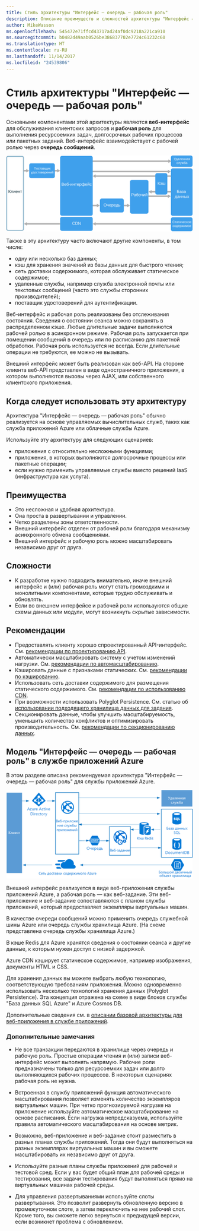 ```yaml
---
title: Стиль архитектуры "Интерфейс — очередь — рабочая роль"
description: Описание преимуществ и сложностей архитектуры "Интерфейс — очередь — рабочая роль" в Azure, а также рекомендации по ее разработке
author: MikeWasson
ms.openlocfilehash: 545472e71ffcd43717ad24af0dc9218a221ca910
ms.sourcegitcommit: b0482d49aab0526be386837702e7724c61232c60
ms.translationtype: HT
ms.contentlocale: ru-RU
ms.lasthandoff: 11/14/2017
ms.locfileid: "24539806"
---
```

# <a name="web-queue-worker-architecture-style"></a>Стиль архитектуры "Интерфейс — очередь — рабочая роль"

Основными компонентами этой архитектуры являются **веб-интерфейс** для обслуживания клиентских запросов и **рабочая роль** для выполнения ресурсоемких задач, долгосрочных рабочих процессов или пакетных заданий.  Веб-интерфейс взаимодействует с рабочей ролью через **очередь сообщений**.  

![](./images/web-queue-worker-logical.svg)

Также в эту архитектуру часто включают другие компоненты, в том числе:

- одну или несколько баз данных; 
- кэш для хранения значений из базы данных для быстрого чтения;
- сеть доставки содержимого, которая обслуживает статическое содержимое;
- удаленные службы, например служба электронной почты или текстовых сообщений (часто это службы сторонних производителей);
- поставщик удостоверений для аутентификации.

Веб-интерфейс и рабочая роль реализованы без отслеживания состояния. Сведения о состоянии сеанса можно сохранять в распределенном кэше. Любые длительные задачи выполняются рабочей ролью в асинхронном режиме. Рабочая роль запускается при помещении сообщений в очередь или по расписанию для пакетной обработки. Рабочая роль используется не всегда. Если длительные операции не требуются, ее можно не вызывать.  

Внешний интерфейс может быть реализован как веб-API. На стороне клиента веб-API представлен в виде одностраничного приложения, в котором выполняются вызовы через AJAX, или собственного клиентского приложения.

## <a name="when-to-use-this-architecture"></a>Когда следует использовать эту архитектуру

Архитектура "Интерфейс — очередь — рабочая роль" обычно реализуется на основе управляемых вычислительных служб, таких как служба приложений Azure или облачные службы Azure. 

Используйте эту архитектуру для следующих сценариев:

- приложения с относительно несложными функциями;
- приложения, в которых выполняются долгосрочные процессы или пакетные операции;
- если нужно применить управляемые службы вместо решений IaaS (инфраструктура как услуга).

## <a name="benefits"></a>Преимущества

- Это несложная и удобная архитектура.
- Она проста в развертывании и управлении.
- Четко разделены зоны ответственности.
- Внешний интерфейс отделен от рабочей роли благодаря механизму асинхронного обмена сообщениями.
- Внешний интерфейс и рабочую роль можно масштабировать независимо друг от друга.

## <a name="challenges"></a>Сложности

- К разработке нужно подходить внимательно, иначе внешний интерфейс и (или) рабочая роль могут стать громоздкими и монолитными компонентами, которые трудно обслуживать и обновлять.
- Если во внешнем интерфейсе и рабочей роли используются общие схемы данных или модули, могут возникнуть скрытые зависимости. 

## <a name="best-practices"></a>Рекомендации

- Предоставлять клиенту хорошо спроектированный API-интерфейс. См. [рекомендации по проектированию API][api-design].
- Автоматически масштабировать систему с учетом изменений нагрузки. См. [рекомендации по автомасштабированию][autoscaling].
- Кэшировать данные с признаками статических. См. [рекомендации по кэшированию][caching].
- Использовать сеть доставки содержимого для размещения статического содержимого. См. [рекомендации по использованию CDN][cdn].
- При возможности использовать Polyglot Persistence. См. статью об [использовании подходящего хранилища данных для задания][polyglot].
- Секционировать данные, чтобы улучшить масштабируемость, уменьшить количество конфликтов и оптимизировать производительность. См. [рекомендации по секционированию данных][data-partition].


## <a name="web-queue-worker-on-azure-app-service"></a>Модель "Интерфейс — очередь — рабочая роль" в службе приложений Azure

В этом разделе описана рекомендуемая архитектура "Интерфейс — очередь — рабочая роль" для службы приложений Azure. 

![](./images/web-queue-worker-physical.png)

Внешний интерфейс реализуется в виде веб-приложения службы приложений Azure, а рабочая роль — как веб-задание. Эти веб-приложение и веб-задание сопоставляются с планом службы приложений, который предоставляет экземпляры виртуальных машин. 

В качестве очереди сообщений можно применить очередь служебной шины Azure или очередь службы хранилища Azure. (На схеме представлена очередь службы хранилища Azure.)

В кэше Redis для Azure хранятся сведения о состоянии сеанса и другие данные, к которым нужен доступ с низкой задержкой.

Azure CDN кэширует статическое содержимое, например изображения, документы HTML и CSS.

Для хранения данных вы можете выбрать любую технологию, соответствующую требованиям приложения. Можно одновременно использовать несколько технологий хранения данных (Polyglot Persistence). Эта концепция отражена на схеме в виде блоков службы "База данных SQL Azure" и Azure Cosmos DB.  

Дополнительные сведения см. в [описании базовой архитектуры для веб-приложения в службе приложений][scalable-web-app].

### <a name="additional-considerations"></a>Дополнительные замечания

- Не все транзакции передаются в хранилище через очередь и рабочую роль. Простые операции чтения и (или) записи веб-интерфейс может выполнять напрямую. Рабочие роли предназначены только для ресурсоемких задач или долго выполняющихся рабочих процессов. В некоторых сценариях рабочая роль не нужна.

- Встроенная в службу приложений функция автоматического масштабирования позволяет изменять количество экземпляров виртуальных машин. При четко прогнозируемой нагрузке на приложение используйте автоматическое масштабирование на основе расписания. Если нагрузка непредсказуема, используйте правила автоматического масштабирования на основе метрик.      

- Возможно, веб-приложение и веб-задание стоит разместить в разных планах службы приложений. Тогда они будут выполняться на разных экземплярах виртуальных машин и вы сможете масштабировать их независимо друг от друга. 

- Используйте разные планы службы приложений для рабочей и тестовой сред. Если у вас будет общий план для рабочей среды и тестирования, все задачи тестирования будут выполняться прямо на виртуальных машинах рабочей среды.

- Для управления развертываниями используйте слоты развертывания. Это позволит развернуть обновленную версию в промежуточном слоте, а затем переключить на нее рабочий слот. Кроме того, вы сможете легко вернуться к предыдущей версии, если возникнет проблема с обновлением.

<!-- links -->

[api-design]: ../../best-practices/api-design.md
[autoscaling]: ../../best-practices/auto-scaling.md
[caching]: ../../best-practices/caching.md
[cdn]: ../../best-practices/cdn.md
[data-partition]: ../../best-practices/data-partitioning.md
[polyglot]: ../design-principles/use-the-best-data-store.md
[scalable-web-app]: ../../reference-architectures/app-service-web-app/scalable-web-app.md